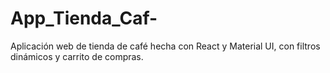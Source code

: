 # App_Tienda_Caf-
Aplicación web de tienda de café hecha con React y Material UI, con filtros dinámicos y carrito de compras.
